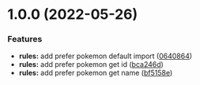 # 1.0.0 (2022-05-26)


### Features

* **rules:** add prefer pokemon default import ([0640864](https://github.com/alessio-libardi/eslint-plugin-pokemon/commit/064086432f1f2d42a7a4500b9520d575ac7e2e02))
* **rules:** add prefer pokemon get id ([bca246d](https://github.com/alessio-libardi/eslint-plugin-pokemon/commit/bca246d8256cbc4fec81318223c5ebc7bbd89fb5))
* **rules:** add prefer pokemon get name ([bf5158e](https://github.com/alessio-libardi/eslint-plugin-pokemon/commit/bf5158e0ff87b7d768df3b350b58c216b27c5f58))
